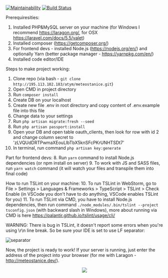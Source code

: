 [![Maintainability](https://api.codeclimate.com/v1/badges/0c3b4196d6e79e834614/maintainability)](https://codeclimate.com/github/matul91/meteo-raspi/maintainability)
[![Build Status](https://travis-ci.org/matul91/meteo-raspi.svg?branch=develop)](https://travis-ci.org/matul91/meteo-raspi)

Prerequiresities:
1.  Installed PHP&MySQL server on your machine (for Windows I recommend https://laragon.org/, for OSX https://laravel.com/docs/5.5/valet)
2.  Installed composer (https://getcomposer.org/)
3.  For frontend devs - installed Node.js (https://nodejs.org/en/) and optionally Yarn (better package manager - https://yarnpkg.com/en/)
4.  Installed code editor/IDE

Steps to make project working:
1.  Clone repo (via bash - `git clone http://195.113.102.183/atym/meteostanice.git`)
2.  Open CMD in project directory
3.  Run `composer install`
4.  Create DB on your localhost
5.  Create new file .env in root directory and copy content of .env.example file into this file
6.  Change data to your settings
7.  Run `php artisan migrate:fresh --seed`
8.  Run `php artisan passport:install`
9.  Open your DB and open table oauth_clients, then look for row with id 2 and change column secret to 'zLVQUdDRTPwmaXEouLlbTbX5knSFcPKrUNHTSDt7'
10.  In terminal, run command `php artisan key:generate`

Part for frontend devs:
8.  Run `yarn` command to install Node.js  dependencies (or npm install on server)
9.  To work with JS and SASS files, run `yarn watch` command (it will watch your files and transpile them into final code)

How to run TSLint on your machine:
10.  To run TSLint in WebStorm, go to File > Settings > Languages & Frameworks > TypeScript > TSLint > Check Enable (in VSCode you don't have to do anything, VSCode enables TSLint for you)
11.  To run TSLint via CMD, you have to install Node.js dependencies, then run command `./node_modules/.bin/tslint --project tsconfig.json` (with backward slash in Windows), more about running via CMD is here https://palantir.github.io/tslint/usage/cli/

WARNING: There is bug in TSLint, it doesn't report some errors when you're using \r\n line break. So be sure your IDE is set to use LF separator:

![separator](http://195.113.102.183/atym/meteostanice//uploads/fa5f98b8576af49bcf52c34b596dd36d/separator.png)

Now, the project is ready to work! If your server is running, just enter the address of the project into your browser (for me with Laragon - http://meteostanice.dev/).

<p align="center"><img src="https://festik.cz/tmp/truestorybro.jpg"></p>